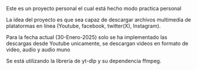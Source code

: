 Este es un proyecto personal el cual está hecho  modo practica personal

La idea del proyecto es que sea capaz de descargar archivos multimedia de platatormas en línea (Youtube, facebook, twitter(X), Instagram).

Para la fecha actual (30-Enero-2025) solo se ha implementado las descargas desde Youtube unicamente, se descargan videos en formato de video, audio y audio muno

Se está utilizando la libreria de yt-dlp y su dependencia  ffmpeg.

